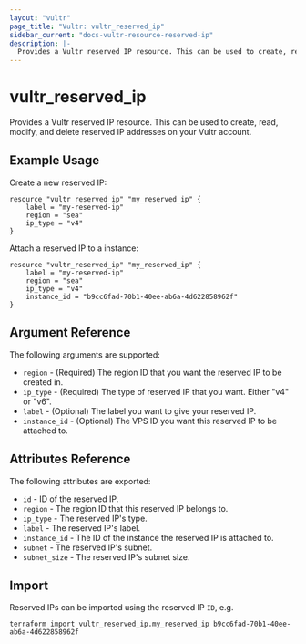 ```yaml
---
layout: "vultr"
page_title: "Vultr: vultr_reserved_ip"
sidebar_current: "docs-vultr-resource-reserved-ip"
description: |-
  Provides a Vultr reserved IP resource. This can be used to create, read, modify, and delete reserved IP addresses on your Vultr account.
---
```


# vultr_reserved_ip

Provides a Vultr reserved IP resource. This can be used to create, read, modify, and delete reserved IP addresses on your Vultr account.

## Example Usage

Create a new reserved IP:

```hcl
resource "vultr_reserved_ip" "my_reserved_ip" {
	label = "my-reserved-ip"
	region = "sea"
	ip_type = "v4"
}
```

Attach a reserved IP to a instance:

```hcl
resource "vultr_reserved_ip" "my_reserved_ip" {
	label = "my-reserved-ip"
	region = "sea"
	ip_type = "v4"
	instance_id = "b9cc6fad-70b1-40ee-ab6a-4d622858962f"
}
```

## Argument Reference

The following arguments are supported:

* `region` - (Required) The region ID that you want the reserved IP to be created in.
* `ip_type` - (Required) The type of reserved IP that you want. Either "v4" or "v6".
* `label` - (Optional) The label you want to give your reserved IP.
* `instance_id` - (Optional) The VPS ID you want this reserved IP to be attached to.

## Attributes Reference

The following attributes are exported:

* `id` - ID of the reserved IP.
* `region` - The region ID that this reserved IP belongs to.
* `ip_type` - The reserved IP's type.
* `label` - The reserved IP's label.
* `instance_id` - The ID of the instance the reserved IP is attached to.
* `subnet` - The reserved IP's subnet.
* `subnet_size` - The reserved IP's subnet size.

## Import

Reserved IPs can be imported using the reserved IP `ID`, e.g.

```
terraform import vultr_reserved_ip.my_reserved_ip b9cc6fad-70b1-40ee-ab6a-4d622858962f
```
